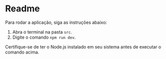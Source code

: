 # Readme

Para rodar a aplicação, siga as instruções abaixo:

1. Abra o terminal na pasta `src`.
2. Digite o comando `npm run dev`.

Certifique-se de ter o Node.js instalado em seu sistema antes de executar o comando acima.
